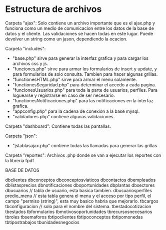 Estructura de archivos
=======================

Carpeta "ajax":
Solo contiene un archivo importante que es el ajax.php y funciona como un medio de comunicacion entre los datos de la base de datos y el cliente.
Las validaciones se hacen todas en este lugar.
Puede devolver un string como un jason, dependiendo la ocacion.

Carpeta "includes":
- "base.php" sirve para generar la interfaz grafica y para cargar los archivos css y js.
- "funciones.php" sirve para armar los formularios de insert y update, y para formularios de solo consulta. Tambien para hacer algunas grillas.
- "functionesHTML.php" sirve para armar el menu solamente.
- "functionesSeguridad.php" para determinar el accedo a cada pagina.
- "funcionesUsuarios.php" para toda la parte de usuarios, perfiles. Para loguearse y registrarse en caso de ser necesario.
- "functionesNotificaciones.php" para las notificaciones en la interfaz grafica.
- "appconfig.php" para la cadena de conexion a la base mysql.
- "validadores.php" contiene algunas validaciones.

Carpeta "dashboard":
Contiene todas las pantallas.

Carpeta "json":
- "jstablasajax.php" contiene todas las llamadas para generar las grillas

Carpeta "reportes":
Archivos .php donde se van a ejecutar los reportes con la libreria fpdf

BASE DE DATOS

dbclientes
dbconceptos
dbconceptosviaticos
dbcontactos
dbempleados
dblistasprecios
dbnotificaciones
dboportunidades
dbplantas
dbsectores
dbusuarios              // tabla de usuario, esta basica tambien.
dbusuariosperfiles
predio_menu             // esta tabla genera el menu y el acceso por tipo perfil, el campo "permiso (string)", esta muy basico habria que mejorarlo.
tbcargos
tbconfiguracion         // solo para el nombre del sistema.
tbestadocotizacion
tbestados
tbformularios
tbmotivosoportunidades
tbrecursosnecesarios
tbroles
tbsemaforos
tbtipoclientes
tbtipoconceptos
tbtipomonedas
tbtipostrabajos
tbunidadesnegocios
